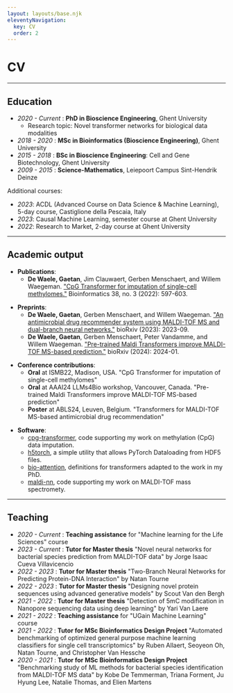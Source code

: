 ```yaml
---
layout: layouts/base.njk
eleventyNavigation:
  key: CV
  order: 2
---
```

# CV

----

## Education

- *2020 - Current* : **PhD in Bioscience Engineering**, Ghent University
    - Research topic: Novel transformer networks for biological data modalities
- *2018 - 2020* : **MSc in Bioinformatics (Bioscience Engineering)**, Ghent University
- *2015 - 2018* : **BSc in Bioscience Engineering**: Cell and Gene Biotechnology, Ghent University
- *2009 - 2015* : **Science-Mathematics**, Leiepoort Campus Sint-Hendrik Deinze

Additional courses:
- *2023*: ACDL (Advanced Course on Data Science & Machine Learning), 5-day course, Castiglione della Pescaia, Italy
- *2023*: Causal Machine Learning, semester course at Ghent University
- *2022*: Research to Market, 2-day course at Ghent University
----

## Academic output
- **Publications**:
    - **De Waele, Gaetan**, Jim Clauwaert, Gerben Menschaert, and Willem Waegeman. ["CpG Transformer for imputation of single-cell methylomes."](https://doi.org/10.1093/bioinformatics/btab746) Bioinformatics 38, no. 3 (2022): 597-603.

<p>

- **Preprints**:
    - **De Waele, Gaetan**, Gerben Menschaert, and Willem Waegeman. ["An antimicrobial drug recommender system using MALDI-TOF MS and dual-branch neural networks."](https://doi.org/10.1101/2023.09.28.559916 ) bioRxiv (2023): 2023-09.
    - **De Waele, Gaetan**, Gerben Menschaert, Peter Vandamme, and Willem Waegeman. ["Pre-trained Maldi Transformers improve MALDI-TOF MS-based prediction."](https://www.biorxiv.org/content/10.1101/2024.01.18.576189v1) bioRxiv (2024): 2024-01.

<p>

- **Conference contributions**:
    - **Oral** at ISMB22, Madison, USA. "CpG Transformer for imputation of single-cell methylomes"
    - **Oral** at AAAI24 LLMs4Bio workshop, Vancouver, Canada. "Pre-trained Maldi Transformers improve MALDI-TOF MS-based prediction"
    - **Poster** at ABLS24, Leuven, Belgium. "Transformers for MALDI-TOF MS-based antimicrobial drug recommendation"

<p>

- **Software**:
    - [cpg-transformer](https://github.com/gdewael/cpg-transformer), code supporting my work on methylation (CpG) data imputation.
    - [h5torch](https://github.com/gdewael/h5torch), a simple utility that allows PyTorch Dataloading from HDF5 files.
    - [bio-attention](https://github.com/gdewael/bio-attention), definitions for transformers adapted to the work in my PhD.
    - [maldi-nn](https://github.com/gdewael/maldi-nn), code supporting my work on MALDI-TOF mass spectromety.



----

## Teaching

- *2020 - Current* : **Teaching assistance** for "Machine learning for the Life Sciences" course
- *2023 - Current* : **Tutor for Master thesis** "Novel neural networks for bacterial species prediction from MALDI-TOF data" by Jorge Isaac Cueva Villavicencio
- *2022 - 2023* : **Tutor for Master thesis** "Two-Branch Neural Networks for Predicting Protein-DNA Interaction" by Natan Tourne
- *2022 - 2023* : **Tutor for Master thesis** "Designing novel protein sequences using advanced generative models" by Scout Van den Bergh
- *2021 - 2022* : **Tutor for Master thesis** "Detection of 5mC modification in Nanopore sequencing data using deep learning" by Yari Van Laere
- *2021 - 2022* : **Teaching assistance** for "UGain Machine Learning" course
- *2021 - 2022* : **Tutor for MSc Bioinformatics Design Project** "Automated benchmarking of optimized general
purpose machine learning classifiers for single cell
transcriptomics" by Ruben Allaert, Seoyeon Oh, Natan Tourne, and Christopher Van Hessche
- *2020 - 2021* : **Tutor for MSc Bioinformatics Design Project** "Benchmarking study of ML methods for bacterial
species identification from MALDI-TOF MS data" by Kobe De Temmerman, Triana Forment, Ju Hyung Lee, Natalie Thomas, and Elien Martens




